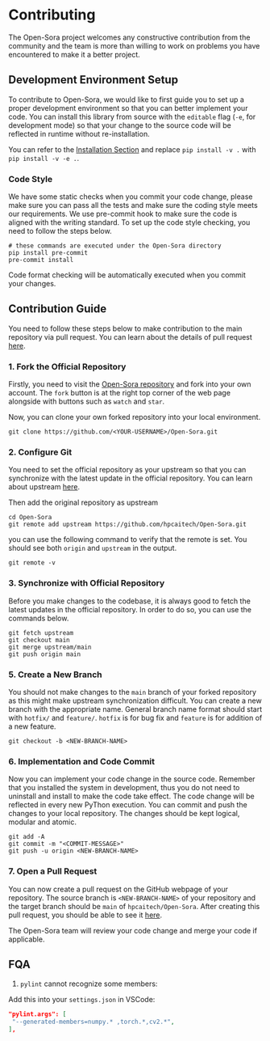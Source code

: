 # Contributing

The Open-Sora project welcomes any constructive contribution from the community and the team is more than willing to work on problems you have encountered to make it a better project.

## Development Environment Setup

To contribute to Open-Sora, we would like to first guide you to set up a proper development environment so that you can better implement your code. You can install this library from source with the `editable` flag (`-e`, for development mode) so that your change to the source code will be reflected in runtime without re-installation.

You can refer to the [Installation Section](./README.md#installation) and replace `pip install -v .` with `pip install -v -e .`.

### Code Style

We have some static checks when you commit your code change, please make sure you can pass all the tests and make sure the coding style meets our requirements. We use pre-commit hook to make sure the code is aligned with the writing standard. To set up the code style checking, you need to follow the steps below.

```shell
# these commands are executed under the Open-Sora directory
pip install pre-commit
pre-commit install
```

Code format checking will be automatically executed when you commit your changes.

## Contribution Guide

You need to follow these steps below to make contribution to the main repository via pull request. You can learn about the details of pull request [here](https://docs.github.com/en/pull-requests/collaborating-with-pull-requests/proposing-changes-to-your-work-with-pull-requests/about-pull-requests).

### 1. Fork the Official Repository

Firstly, you need to visit the [Open-Sora repository](https://github.com/hpcaitech/Open-Sora) and fork into your own account. The `fork` button is at the right top corner of the web page alongside with buttons such as `watch` and `star`.

Now, you can clone your own forked repository into your local environment.

```shell
git clone https://github.com/<YOUR-USERNAME>/Open-Sora.git
```

### 2. Configure Git

You need to set the official repository as your upstream so that you can synchronize with the latest update in the official repository. You can learn about upstream [here](https://www.atlassian.com/git/tutorials/git-forks-and-upstreams).

Then add the original repository as upstream

```shell
cd Open-Sora
git remote add upstream https://github.com/hpcaitech/Open-Sora.git
```

you can use the following command to verify that the remote is set. You should see both `origin` and `upstream` in the output.

```shell
git remote -v
```

### 3. Synchronize with Official Repository

Before you make changes to the codebase, it is always good to fetch the latest updates in the official repository. In order to do so, you can use the commands below.

```shell
git fetch upstream
git checkout main
git merge upstream/main
git push origin main
```

### 5. Create a New Branch

You should not make changes to the `main` branch of your forked repository as this might make upstream synchronization difficult. You can create a new branch with the appropriate name. General branch name format should start with `hotfix/` and `feature/`. `hotfix` is for bug fix and `feature` is for addition of a new feature.

```shell
git checkout -b <NEW-BRANCH-NAME>
```

### 6. Implementation and Code Commit

Now you can implement your code change in the source code. Remember that you installed the system in development, thus you do not need to uninstall and install to make the code take effect. The code change will be reflected in every new PyThon execution.
You can commit and push the changes to your local repository. The changes should be kept logical, modular and atomic.

```shell
git add -A
git commit -m "<COMMIT-MESSAGE>"
git push -u origin <NEW-BRANCH-NAME>
```

### 7. Open a Pull Request

You can now create a pull request on the GitHub webpage of your repository. The source branch is `<NEW-BRANCH-NAME>` of your repository and the target branch should be `main` of `hpcaitech/Open-Sora`. After creating this pull request, you should be able to see it [here](https://github.com/hpcaitech/Open-Sora/pulls).

The Open-Sora team will review your code change and merge your code if applicable.

## FQA

1. `pylint` cannot recognize some members:

Add this into your `settings.json` in VSCode:

```json
"pylint.args": [
 "--generated-members=numpy.* ,torch.*,cv2.*",
],
```
